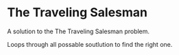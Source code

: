 # The Traveling Salesman
A solution to the The Traveling Salesman problem.

Loops through all possable soutlution to find the right one.
